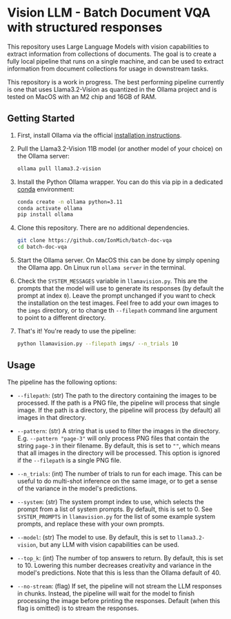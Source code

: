 # Vision LLM - Batch Document VQA with structured responses

This repository uses Large Language Models with vision capabilities to extract information from collections of documents. The goal is to create a fully local pipeline that runs on a single machine, and can be used to extract information from document collections for usage in downstream tasks.

This repository is a work in progress. The best performing pipeline currently is one that uses Llama3.2-Vision as quantized in the Ollama project and is tested on MacOS with an M2 chip and 16GB of RAM.

## Getting Started

1. First, install Ollama via the official [installation instructions](https://ollama.com/).

2. Pull the Llama3.2-Vision 11B model (or another model of your choice) on the Ollama server:

    ```bash
    ollama pull llama3.2-vision
    ```

3. Install the Python Ollama wrapper. You can do this via pip in a dedicated [conda](https://docs.anaconda.com/miniconda/) environment:

    ```bash
    conda create -n ollama python=3.11
    conda activate ollama
    pip install ollama
    ```

4. Clone this repository. There are no additional dependencies.

    ```bash
    git clone https://github.com/IonMich/batch-doc-vqa
    cd batch-doc-vqa
    ```

5. Start the Ollama server. On MacOS this can be done by simply opening the Ollama app. On Linux run `ollama server` in the terminal.

6. Check the `SYSTEM_MESSAGES` variable in `llamavision.py`. This are the prompts that the model will use to generate its responses (by default the prompt at index `0`). Leave the prompt unchanged if you want to check the installation on the test images. Feel free to add your own images to the `imgs` directory, or to change th `--filepath` command line argument to point to a different directory.

7. That's it! You're ready to use the pipeline:

    ```bash
    python llamavision.py --filepath imgs/ --n_trials 10
    ```

## Usage

The pipeline has the following options:

- `--filepath`: (str) The path to the directory containing the images to be processed. If the path is a PNG file, the pipeline will process that single image. If the path is a directory, the pipeline will process (by default) all images in that directory.

- `--pattern`: (str) A string that is used to filter the images in the directory. E.g. `--pattern "page-3"` will only process PNG files that contain the string `page-3` in their filename. By default, this is set to `""`, which means that all images in the directory will be processed. This option is ignored if the `--filepath` is a single PNG file.

- `--n_trials`: (int) The number of trials to run for each image. This can be useful to do multi-shot inference on the same image, or to get a sense of the variance in the model's predictions.

- `--system`: (str) The system prompt index to use, which selects the prompt from a list of system prompts. By default, this is set to 0. See `SYSTEM_PROMPTS` in `llamavision.py` for the list of some example system prompts, and replace these with your own prompts.

- `--model`: (str) The model to use. By default, this is set to `llama3.2-vision`, but any LLM with vision capabilities can be used.

- `--top_k`: (int) The number of top answers to return. By default, this is set to 10. Lowering this number decreases creativity and variance in the model's predictions. Note that this is less than the Ollama default of 40.

- `--no-stream`: (flag) If set, the pipeline will not stream the LLM responses in chunks. Instead, the pipeline will wait for the model to finish processing the image before printing the responses. Default (when this flag is omitted) is to stream the responses.
